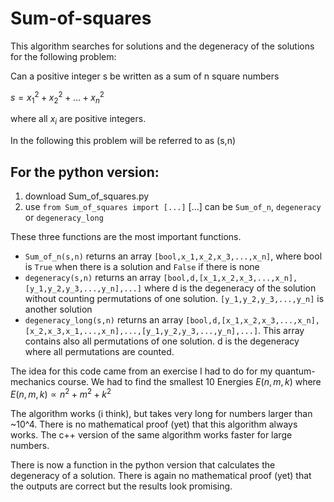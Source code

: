 # Sum-of-squares
This algorithm searches for solutions and the degeneracy of the solutions for the following problem:

Can a positive integer s be written as a sum of n square numbers

$s = x_1^2 + x_2^2 + ... + x_n^2$

where all $x_i$ are positive integers.

In the following this problem will be referred to as (s,n)

## For the python version:
1. download Sum_of_squares.py
1. use ```from Sum_of_squares import [...]```
[...] can be `Sum_of_n`, `degeneracy` or `degeneracy_long`

These three functions are the most important functions. 
- `Sum_of_n(s,n)` returns an array `[bool,x_1,x_2,x_3,...,x_n]`, where bool is `True` when there is a solution and `False` if there is none
- `degeneracy(s,n)` returns an array `[bool,d,[x_1,x_2,x_3,...,x_n],[y_1,y_2,y_3,...,y_n],...]` where d is the degeneracy of the solution without counting permutations of one solution. `[y_1,y_2,y_3,...,y_n]` is another solution
- `degeneracy_long(s,n)` returns an array `[bool,d,[x_1,x_2,x_3,...,x_n],[x_2,x_3,x_1,...,x_n],...,[y_1,y_2,y_3,...,y_n],...]`. This array contains also all permutations of one solution. d is the degeneracy where all permutations are counted.

The idea for this code came from an exercise I had to do for my quantum-mechanics course.
We had to find the smallest 10 Energies $E(n,m,k)$ where $E(n,m,k) \propto n^2 + m^2 + k^2$

The algorithm works (i think), but takes very long for numbers larger than ~10^4.
There is no mathematical proof (yet) that this algorithm always works.
The c++ version of the same algorithm works faster for large numbers.

There is now a function in the python version that calculates the degeneracy of a solution.
There is again no mathematical proof (yet) that the outputs are correct but the results look promising.
